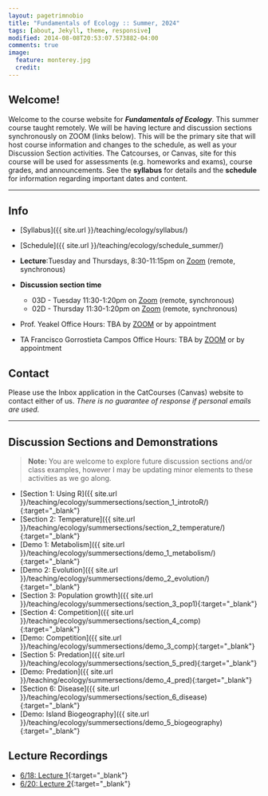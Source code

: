 ```yaml
---
layout: pagetrimnobio
title: "Fundamentals of Ecology :: Summer, 2024"
tags: [about, Jekyll, theme, responsive]
modified: 2014-08-08T20:53:07.573882-04:00
comments: true
image:
  feature: monterey.jpg
  credit:
---
```


## Welcome!
Welcome to the course website for ***Fundamentals of Ecology***. This summer course taught remotely. We will be having lecture and discussion sections synchronously on ZOOM (links below). This will be the primary site that will host course information and changes to the schedule, as well as your Discussion Section activities. The Catcourses, or Canvas, site for this course will be used for assessments (e.g. homeworks and exams), course grades, and announcements. See the **syllabus** for details and the **schedule** for information regarding important dates and content.



---

## Info
*	[Syllabus]({{ site.url }}/teaching/ecology/syllabus/)  
* [Schedule]({{ site.url }}/teaching/ecology/schedule_summer/)  
*	**Lecture**:Tuesday and Thursdays, 8:30-11:15pm on [Zoom](https://ucmerced.zoom.us/j/87577631671) (remote, synchronous)  
* **Discussion section time**  
    * 03D - Tuesday 11:30-1:20pm on [Zoom](https://ucmerced.zoom.us/j/87035100739) (remote, synchronous)  
    * 02D - Thursday 11:30-1:20pm on [Zoom](https://ucmerced.zoom.us/j/81117405112) (remote, synchronous)  

*	Prof. Yeakel Office Hours: TBA by [ZOOM](https://ucmerced.zoom.us/j/5384567727) or by appointment   
*	TA Francisco Gorrostieta Campos Office Hours: TBA by [ZOOM]() or by appointment   

## Contact
Please use the Inbox application in the CatCourses (Canvas) website to contact either of us. *There is no guarantee of response if personal emails are used.*

---




## Discussion Sections and Demonstrations

> **Note:** You are welcome to explore future discussion sections and/or class examples, however I may be updating minor elements to these activities as we go along.  

* [Section 1: Using R]({{ site.url }}/teaching/ecology/summersections/section_1_introtoR/){:target="_blank"}  
* [Section 2: Temperature]({{ site.url }}/teaching/ecology/summersections/section_2_temperature/){:target="_blank"}  
* [Demo 1: Metabolism]({{ site.url }}/teaching/ecology/summersections/demo_1_metabolism/){:target="_blank"}   
* [Demo 2: Evolution]({{ site.url }}/teaching/ecology/summersections/demo_2_evolution/){:target="_blank"}   
* [Section 3: Population growth]({{ site.url }}/teaching/ecology/summersections/section_3_pop1){:target="_blank"}  
* [Section 4: Competition]({{ site.url }}/teaching/ecology/summersections/section_4_comp){:target="_blank"}  
* [Demo: Competition]({{ site.url }}/teaching/ecology/summersections/demo_3_comp){:target="_blank"}  
* [Section 5: Predation]({{ site.url }}/teaching/ecology/summersections/section_5_pred){:target="_blank"}  
* [Demo: Predation]({{ site.url }}/teaching/ecology/summersections/demo_4_pred){:target="_blank"}  
* [Section 6: Disease]({{ site.url }}/teaching/ecology/summersections/section_6_disease){:target="_blank"}  
* [Demo: Island Biogeography]({{ site.url }}/teaching/ecology/summersections/demo_5_biogeography){:target="_blank"}  

## Lecture Recordings
* [6/18: Lecture 1](https://ucmerced.box.com/s/exnawoxq35ezoejzsros1y9wqiiuxo7h){:target="_blank"}  
* [6/20: Lecture 2](https://ucmerced.box.com/s/s52p9a0urgzn1uenvbs846i189tjy044){:target="_blank"}  




